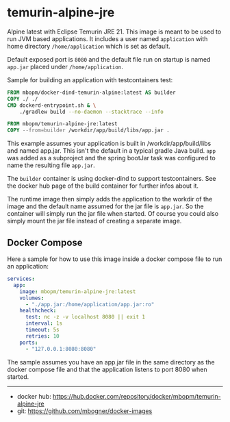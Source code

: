 # temurin-alpine-jre

Alpine latest with Eclipse Temurin JRE 21. This image is meant to be used to run JVM based applications. It includes a
user named `application` with home directory `/home/application` which is set as default.

Default exposed port is `8080` and the default file run on startup is named `app.jar` placed under `/home/application`.

Sample for building an application with testcontainers test:

```dockerfile
FROM mbopm/docker-dind-temurin-alpine:latest AS builder
COPY ./ ./
CMD dockerd-entrypoint.sh & \
    ./gradlew build --no-daemon --stacktrace --info

FROM mbopm/temurin-alpine-jre:latest
COPY --from=builder /workdir/app/build/libs/app.jar .
```

This example assumes your application is built in /workdir/app/build/libs and named app.jar. This isn't the default in a
typical gradle Java build. `app` was added as a subproject and the spring bootJar task was configured to name the 
resulting file `app.jar`.

The `builder` container is using docker-dind to support testcontainers. See the docker hub page of the build container
for further infos about it.

The runtime image then simply adds the application to the workdir of the image and the default name assumed for the jar
file is `app.jar`. So the container will simply run the jar file when started. Of course you could also simply mount the
jar file instead of creating a separate image.

## Docker Compose

Here a sample for how to use this image inside a docker compose file to run an application:

```yaml
services:
  app:
    image: mbopm/temurin-alpine-jre:latest
    volumes:
      - "./app.jar:/home/application/app.jar:ro"
    healthcheck:
      test: nc -z -v localhost 8080 || exit 1
      interval: 1s
      timeout: 5s
      retries: 10
    ports:
      - "127.0.0.1:8080:8080"
```

The sample assumes you have an app.jar file in the same directory as the docker compose file and that the application
listens to port 8080 when started.

----------
- docker hub: https://hub.docker.com/repository/docker/mbopm/temurin-alpine-jre
- git: https://github.com/mbogner/docker-images